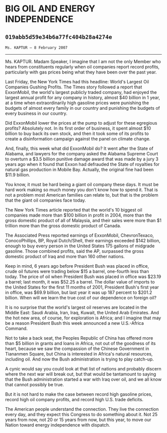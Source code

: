 # BIG OIL AND ENERGY INDEPENDENCE
## `019abb5d59e34b6a77fc404b28a4274e`
`Ms. KAPTUR — 8 February 2007`

---


Ms. KAPTUR. Madam Speaker, I imagine that I am not the only Member 
who hears from constituents regularly when oil companies report record 
profits, particularly with gas prices being what they have been over 
the past year.

Last Friday, the New York Times had this headline: World's Largest 
Oil Companies Gushing Profits. The Times story followed a report that 
ExxonMobil, the world's largest publicly traded company, had enjoyed 
the largest annual profit for any company in history, almost $40 
billion in 1 year, at a time when extraordinarily high gasoline prices 
were punishing the budgets of almost every family in our country and 
punishing the budgets of every business in our country.

Did ExxonMobil lower the prices at the pump to adjust for these 
egregious profits? Absolutely not. In its first order of business, it 
spent almost $10 billion to buy back its own stock, and then it took 
some of its profits to create a disinformation campaign against the 
panel on climate change.

And, finally, this week what did ExxonMobil do? It went after the 
State of Alabama, and lawyers for the company asked the Alabama Supreme 
Court to overturn a $3.5 billion punitive damage award that was made by 
a jury 3 years ago when it found that Exxon had defrauded the State of 
royalties for natural gas production in Mobile Bay. Actually, the 
original fine had been $11.9 billion.

You know, it must be hard being a giant oil company these days. It 
must be hard work making so much money you don't know how to spend it. 
That is not a problem most American families can relate to, but that is 
the problem that the giant oil companies face today.

The New York Times article reported that the world's 10 biggest oil 
companies made more than $100 billion in profit in 2004, more than the 
gross domestic product of all of Malaysia, and their sales were more 
than $1 trillion more than the gross domestic product of Canada.

The Associated Press reported earnings of ExxonMobil, ChevronTexaco, 
ConocoPhillips, BP, Royal Dutch/Shell, their earnings exceeded $142 
billion, enough to buy every person in the United States 175 gallons of 
midgrade gasoline. Those combined profits, said the AP, surpassed the 
gross domestic product of Iraq and more than 160 other nations.

Keep in mind, 6 years ago before President Bush was placed in office, 
crude oil futures were trading below $15 a barrel, one-fourth less than 
today. The price of oil when President Bush was placed in office was 
$23.19 a barrel; last month, it was $52.25 a barrel. The dollar value 
of imports to the United States for the first 11 months of 2001, 
President Bush's first year in office, was $69.9 billion, but last year 
it was up 187 percent to $201.2 billion. When will we learn the true 
cost of our dependence on foreign oil?

It is no surprise that the world's largest oil reserves are located 
in the Middle East: Saudi Arabia, Iran, Iraq, Kuwait, the United Arab 
Emirates. And the hot new area, of course, for exploration is Africa; 
and I imagine that may be a reason President Bush this week announced a 
new U.S.-Africa Command.

Not to take a back seat, the Peoples Republic of China has offered 
more than $5 billion in grants and loans in Africa, not out of the 
goodness of its heart, because we saw the compassion of the Chinese 
Government in Tiananmen Square, but China is interested in Africa's 
natural resources, including oil. And now the Bush administration is 
trying to play catch-up.

A cynic would say you could look at that list of nations and probably 
discern where the next war will break out, but that would be tantamount 
to saying that the Bush administration started a war with Iraq over 
oil, and we all know that cannot possibly be true.

But it is not hard to make the case between record high gasoline 
prices, record high oil company profits, and record high U.S. trade 
deficits.



The American people understand the connection. They live the 
connection every day, and they expect this Congress to do something 
about it. Not 25 years from now, not 20 or 15 years from now, but this 
year, to move our Nation toward energy independence with dispatch.
